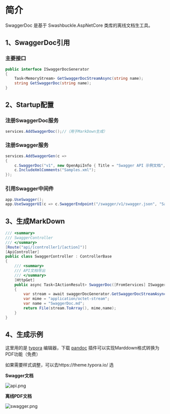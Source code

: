 # 简介

SwaggerDoc 是基于 Swashbuckle.AspNetCore 类库的离线文档生工具。

##  1、SwaggerDoc引用 

### 主要接口

```C#
public interface ISwaggerDocGenerator
{
    Task<MemoryStream> GetSwaggerDocStreamAsync(string name);
    string GetSwaggerDoc(string name);
}
```
## 2、Startup配置

### 注册SwaggerDoc服务

```C#
services.AddSwaggerDoc();//（用于MarkDown生成）
```

### 注册Swagger服务

```C#
services.AddSwaggerGen(c =>
{
	c.SwaggerDoc("v1", new OpenApiInfo { Title = "Swagger API 示例文档", Version = "v1",Description="API文档全部由代码自动生成" });
	c.IncludeXmlComments("Samples.xml");
});
```

### 引用Swagger中间件

```C#
app.UseSwagger();
app.UseSwaggerUI(c => c.SwaggerEndpoint("/swagger/v1/swagger.json", "Samples v1"));
```
## 3、生成MarkDown

```C#
/// <summary>
/// SwaggerController
/// </summary>
[Route("api/[controller]/[action]")]
[ApiController]
public class SwaggerController : ControllerBase
{
    /// <summary>
    /// API文档导出
    /// </summary>
    [HttpGet]
    public async Task<IActionResult> SwaggerDoc([FromServices] ISwaggerDocGenerator swaggerDocGenerator, [FromServices] IWebHostEnvironment environment)
    {
        var stream = await swaggerDocGenerator.GetSwaggerDocStreamAsync("v1");
        var mime = "application/octet-stream";
        var name = "SwaggerDoc.md";
        return File(stream.ToArray(), mime,name);
    }
}
```
## 4、生成示例

这里用的是 [typora](https://www.typora.io/) 编辑器，下载 [pandoc](https://github.com/jgm/pandoc/releases) 插件可以实现Marddown格式转换为PDF功能（免费）

如果需要样式调整，可以去https://theme.typora.io/ 选



**Swagger文档**

![api.png](https://github.com/lwc1st/SwaggerDoc/blob/master/Docs/Images/api.png?raw=true)

**离线PDF文档**

![swagger.png](https://github.com/lwc1st/SwaggerDoc/blob/master/Docs/Images/swagger.png?raw=true)

